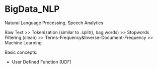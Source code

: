 # BigData_NLP
Natural Language Processing, Speech Analytics

Raw Text >> Tokenization (similar to .split(), bag words) >> Stopwords Filtering (clean) >> Terms-Frequency&Inverse-Document-Frequency >> Machine Learning

Basic concepts: 

- User Defined Function (UDF)
